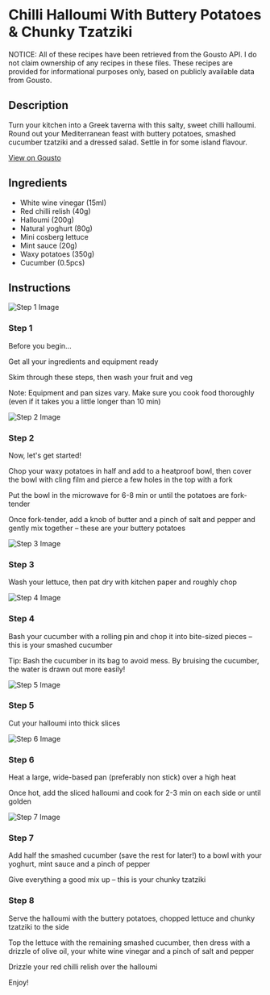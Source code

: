 # Chilli Halloumi With Buttery Potatoes & Chunky Tzatziki

NOTICE: All of these recipes have been retrieved from the Gousto API. I do not claim ownership of any recipes in these files. These recipes are provided for informational purposes only, based on publicly available data from Gousto.

## Description

Turn your kitchen into a Greek taverna with this salty, sweet chilli halloumi. Round out your Mediterranean feast with buttery potatoes, smashed cucumber tzatziki and a dressed salad. Settle in for some island flavour.


[View on Gousto](https://www.gousto.co.uk/recipes/cookbook/chilli-halloumi-with-tzatziki-potato-salad)

## Ingredients

- White wine vinegar (15ml)
- Red chilli relish (40g)
- Halloumi (200g)
- Natural yoghurt (80g)
- Mini cosberg lettuce
- Mint sauce (20g)
- Waxy potatoes (350g)
- Cucumber (0.5pcs)

## Instructions

![Step 1 Image](https://production-media.gousto.co.uk/cms/recipe-step-image/Admin10mm-Step-1-3-1689607353834-x200.jpg)

### Step 1

Before you begin...

Get all your ingredients and equipment ready

Skim through these steps, then wash your fruit and veg

Note: Equipment and pan sizes vary. Make sure you cook food thoroughly (even if it takes you a little longer than 10 min)

![Step 2 Image](https://production-media.gousto.co.uk/cms/recipe-step-image/step-2-copy-1718527229737-x200.jpg)

### Step 2

Now, let's get started!

Chop your waxy potatoes in half and add to a heatproof bowl, then cover the bowl with cling film and pierce a few holes in the top with a fork

Put the bowl in the microwave for 6-8 min or until the potatoes are fork-tender

Once fork-tender, add a knob of butter and a pinch of salt and pepper and gently mix together – these are your buttery potatoes

![Step 3 Image](https://production-media.gousto.co.uk/cms/recipe-step-image/step-3-copy-1718527238267-x200.jpg)

### Step 3

Wash your lettuce, then pat dry with kitchen paper and roughly chop

![Step 4 Image](https://production-media.gousto.co.uk/cms/recipe-step-image/step-4-copy-1718527246767-x200.jpg)

### Step 4

Bash your cucumber with a rolling pin and chop it into bite-sized pieces – this is your smashed cucumber

Tip: Bash the cucumber in its bag to avoid mess. By bruising the cucumber, the water is drawn out more easily!

![Step 5 Image](https://production-media.gousto.co.uk/cms/recipe-step-image/step-5-copy-1718527255321-x200.jpg)

### Step 5

Cut your halloumi into thick slices

![Step 6 Image](https://production-media.gousto.co.uk/cms/recipe-step-image/step-6-copy-1718527263873-x200.jpg)

### Step 6

Heat a large, wide-based pan (preferably non stick) over a high heat

Once hot, add the sliced halloumi and cook for 2-3 min on each side or until golden

![Step 7 Image](https://production-media.gousto.co.uk/cms/recipe-step-image/step-7-copy-1718527280822-x200.jpg)

### Step 7

Add half the smashed cucumber (save the rest for later!) to a bowl with your yoghurt, mint sauce and a pinch of pepper

Give everything a good mix up – this is your chunky tzatziki

### Step 8

Serve the halloumi with the buttery potatoes, chopped lettuce and chunky tzatziki to the side

Top the lettuce with the remaining smashed cucumber, then dress with a drizzle of olive oil, your white wine vinegar and a pinch of salt and pepper

Drizzle your red chilli relish over the halloumi

Enjoy!

